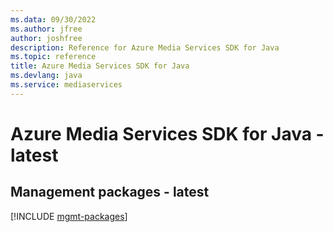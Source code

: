 ```yaml
---
ms.data: 09/30/2022
ms.author: jfree
author: joshfree
description: Reference for Azure Media Services SDK for Java
ms.topic: reference
title: Azure Media Services SDK for Java
ms.devlang: java
ms.service: mediaservices
---
```

# Azure Media Services SDK for Java - latest

## Management packages - latest
[!INCLUDE [mgmt-packages](media-services-mgmt-index.md)]